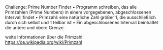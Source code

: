 Challenge: Prime Number Finder
• Programm schreiben, das alle Primzahlen (Prime Numbers) in einem vorgegebenen, abgeschlossenen Intervall findet
• Primzahl: eine natürliche Zahl größer 1, die ausschließlich durch sich selbst und 1 teilbar ist
• Ein abgeschlossenes Intervall beinhaltet die untere und obere Grenze.

weite Informationen über die Primzahl: https://de.wikipedia.org/wiki/Primzahl